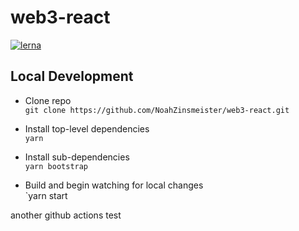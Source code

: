 # web3-react

[![lerna](https://img.shields.io/badge/maintained%20with-lerna-cc00ff.svg)](https://lerna.js.org/)

## Local Development

* Clone repo\
`git clone https://github.com/NoahZinsmeister/web3-react.git`

* Install top-level dependencies\
`yarn`

* Install sub-dependencies\
`yarn bootstrap`

* Build and begin watching for local changes\
`yarn start

another github actions test

